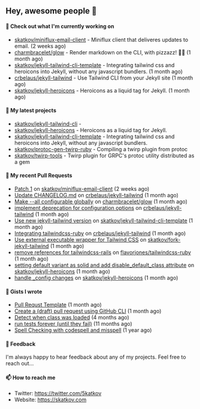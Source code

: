 ## Hey, awesome people 👋

#### 👷 Check out what I'm currently working on
 
- [skatkov/miniflux-email-client](https://github.com/skatkov/miniflux-email-client) - Miniflux client that deliveres updates to email. (2 weeks ago) 
- [charmbracelet/glow](https://github.com/charmbracelet/glow) - Render markdown on the CLI, with pizzazz! 💅🏻 (1 month ago) 
- [skatkov/jekyll-tailwind-cli-template](https://github.com/skatkov/jekyll-tailwind-cli-template) - Integrating tailwind css and heroicons into Jekyll, without any javascript bundlers. (1 month ago) 
- [crbelaus/jekyll-tailwind](https://github.com/crbelaus/jekyll-tailwind) - Use Tailwind CLI from your Jekyll site (1 month ago) 
- [skatkov/jekyll-heroicons](https://github.com/skatkov/jekyll-heroicons) - Heroicons as a liquid tag for Jekyll. (1 month ago)

#### 🌱 My latest projects
 
- [skatkov/jekyll-tailwind-cli](https://github.com/skatkov/jekyll-tailwind-cli) -  
- [skatkov/jekyll-heroicons](https://github.com/skatkov/jekyll-heroicons) - Heroicons as a liquid tag for Jekyll. 
- [skatkov/jekyll-tailwind-cli-template](https://github.com/skatkov/jekyll-tailwind-cli-template) - Integrating tailwind css and heroicons into Jekyll, without any javascript bundlers. 
- [skatkov/protoc-gen-twirp-ruby](https://github.com/skatkov/protoc-gen-twirp-ruby) - Compiling a twirp plugin from protoc 
- [skatkov/twirp-tools](https://github.com/skatkov/twirp-tools) - Twirp plugin for GRPC&#39;s protoc utility distributed as a gem


#### 🔨 My recent Pull Requests
 
- [Patch 1](https://github.com/skatkov/miniflux-email-client/pull/7) on [skatkov/miniflux-email-client](https://github.com/skatkov/miniflux-email-client) (2 weeks ago) 
- [Update CHANGELOG.md](https://github.com/crbelaus/jekyll-tailwind/pull/13) on [crbelaus/jekyll-tailwind](https://github.com/crbelaus/jekyll-tailwind) (1 month ago) 
- [Make --all configurable globally](https://github.com/charmbracelet/glow/pull/651) on [charmbracelet/glow](https://github.com/charmbracelet/glow) (1 month ago) 
- [implement deprecation for configuration options](https://github.com/crbelaus/jekyll-tailwind/pull/12) on [crbelaus/jekyll-tailwind](https://github.com/crbelaus/jekyll-tailwind) (1 month ago) 
- [Use new jekyll-tailwind version](https://github.com/skatkov/jekyll-tailwind-cli-template/pull/2) on [skatkov/jekyll-tailwind-cli-template](https://github.com/skatkov/jekyll-tailwind-cli-template) (1 month ago) 
- [Integrating tailwindcss-ruby](https://github.com/crbelaus/jekyll-tailwind/pull/10) on [crbelaus/jekyll-tailwind](https://github.com/crbelaus/jekyll-tailwind) (1 month ago) 
- [Use external executable wrapper for Tailwind CSS](https://github.com/skatkov/fork-jekyll-tailwind/pull/3) on [skatkov/fork-jekyll-tailwind](https://github.com/skatkov/fork-jekyll-tailwind) (1 month ago) 
- [remove references for tailwindcss-rails](https://github.com/flavorjones/tailwindcss-ruby/pull/1) on [flavorjones/tailwindcss-ruby](https://github.com/flavorjones/tailwindcss-ruby) (1 month ago) 
- [setting default variant as solid and add disable_default_class attribute](https://github.com/skatkov/jekyll-heroicons/pull/8) on [skatkov/jekyll-heroicons](https://github.com/skatkov/jekyll-heroicons) (1 month ago) 
- [handle _config changes](https://github.com/skatkov/jekyll-heroicons/pull/6) on [skatkov/jekyll-heroicons](https://github.com/skatkov/jekyll-heroicons) (1 month ago)

#### 📓 Gists I wrote
 
- [Pull Requst Template](https://gist.github.com/4bea0868989828e2e221d9d8b2278e36) (1 month ago) 
- [Create a (draft) pull request using GitHub CLI](https://gist.github.com/06c4f37ab4de050940f7e7d2f1504006) (1 month ago) 
- [Detect when class was loaded](https://gist.github.com/642fe6f2abd7b756e2ca146dad4efe33) (4 months ago) 
- [run tests forever (until they fail)](https://gist.github.com/12617ad1fe45a1fc76bcac05e922868c) (11 months ago) 
- [Spell Checking with codespell and misspell](https://gist.github.com/abf49d80e98ac42b3cac397c9efc383f) (1 year ago)

#### 💬 Feedback
I'm always happy to hear feedback about any of my projects. Feel free to reach out...

#### 📫 How to reach me

- Twitter: https://twitter.com/5katkov 
- Website: https://skatkov.com
